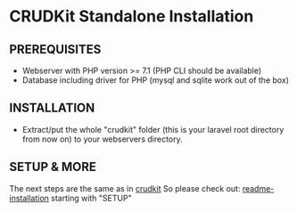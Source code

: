 # CRUDKit Standalone Installation
## PREREQUISITES
* Webserver with PHP version >= 7.1 (PHP CLI should be available)
* Database including driver for PHP (mysql and sqlite work out of the box)

## INSTALLATION
* Extract/put the whole "crudkit" folder (this is your laravel root directory from now on) to your webservers <htdocs> directory.
	
## SETUP & MORE
The next steps are the same as in [crudkit](https://github.com/alddesign/crudkit)
So please check out: [readme-installation](https://github.com/alddesign/crudkit/blob/master/readme-installation.md) starting with "SETUP"

